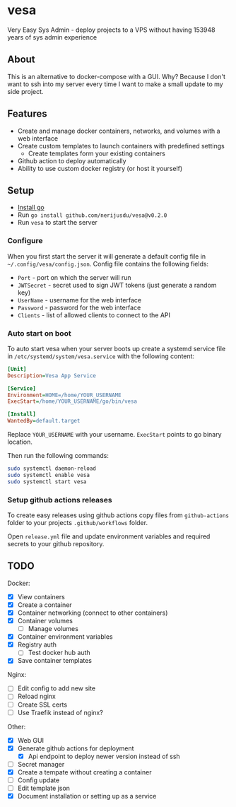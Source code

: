 # vesa
Very Easy Sys Admin - deploy projects to a VPS without having 153948 years of sys admin experience

## About
This is an alternative to docker-compose with a GUI. Why? Because I don't want to ssh into my server every time I want to make a small update to my side project.

## Features
- Create and manage docker containers, networks, and volumes with a web interface
- Create custom templates to launch containers with predefined settings
  - Create templates form your existing containers
- Github action to deploy automatically
- Ability to use custom docker registry (or host it yourself)

## Setup

- [Install go](https://go.dev/doc/install)
- Run `go install github.com/nerijusdu/vesa@v0.2.0`
- Run `vesa` to start the server

### Configure
When you first start the server it will generate a default config file in `~/.config/vesa/config.json`.
Config file contains the following fields:
- `Port` - port on which the server will run
- `JWTSecret` - secret used to sign JWT tokens (just generate a random key)
- `UserName` - username for the web interface
- `Password` - password for the web interface
- `Clients` - list of allowed clients to connect to the API

### Auto start on boot
To auto start vesa when your server boots up create a systemd service file in `/etc/systemd/system/vesa.service` with the following content:
```ini
[Unit]
Description=Vesa App Service

[Service]
Environment=HOME=/home/YOUR_USERNAME
ExecStart=/home/YOUR_USERNAME/go/bin/vesa

[Install]
WantedBy=default.target
```

Replace `YOUR_USERNAME` with your username. `ExecStart` points to go binary location.

Then run the following commands:
```bash
sudo systemctl daemon-reload
sudo systemctl enable vesa
sudo systemctl start vesa
```

### Setup github actions releases
To create easy releases using github actions copy files from `github-actions` folder to your projects `.github/workflows` folder.

Open `release.yml` file and update environment variables and required secrets to your github repository.

## TODO

Docker:
- [X] View containers
- [X] Create a container
- [X] Container networking (connect to other containers)
- [X] Container volumes
  - [ ] Manage volumes
- [X] Container environment variables
- [X] Registry auth
  - [ ] Test docker hub auth
- [X] Save container templates

Nginx:
- [ ] Edit config to add new site
- [ ] Reload nginx
- [ ] Create SSL certs
- [ ] Use Traefik instead of nginx?

Other:
- [X] Web GUI
- [X] Generate github actions for deployment
  - [X] Api endpoint to deploy newer version instead of ssh
- [ ] Secret manager
- [X] Create a tempate without creating a container
- [ ] Config update
- [ ] Edit template json
- [X] Document installation or setting up as a service

